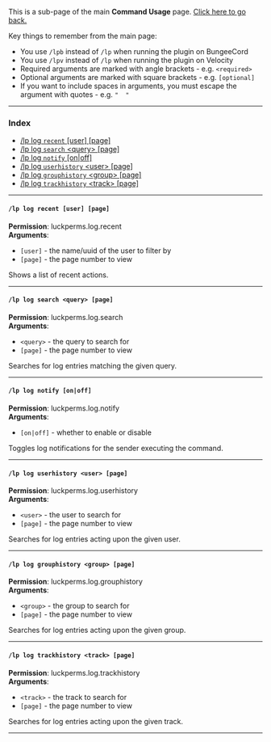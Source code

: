 This is a sub-page of the main **Command Usage** page. [Click here to go back.](Command-Usage)

Key things to remember from the main page:

* You use `/lpb` instead of `/lp` when running the plugin on BungeeCord
* You use `/lpv` instead of `/lp` when running the plugin on Velocity
* Required arguments are marked with angle brackets - e.g. `<required>`
* Optional arguments are marked with square brackets - e.g. `[optional]`
* If you want to include spaces in arguments, you must escape the argument with quotes - e.g. `"  "`

___

### Index
*  [/lp log `recent` [user] [page]](#lp-log-recent-user-page)
*  [/lp log `search` \<query\> [page]](#lp-log-search-query-page)
*  [/lp log `notify` [on|off]](#lp-log-notify-onoff)
*  [/lp log `userhistory` \<user\> [page]](#lp-log-userhistory-user-page)
*  [/lp log `grouphistory` \<group\> [page]](#lp-log-grouphistory-group-page)
*  [/lp log `trackhistory` \<track\> [page]](#lp-log-trackhistory-track-page)

___
#### `/lp log recent [user] [page]`  
**Permission**: luckperms.log.recent  
**Arguments**:  
* `[user]` - the name/uuid of the user to filter by
* `[page]` - the page number to view

Shows a list of recent actions.

___
#### `/lp log search <query> [page]`  
**Permission**: luckperms.log.search  
**Arguments**:  
* `<query>` - the query to search for
* `[page]` - the page number to view

Searches for log entries matching the given query.

___
#### `/lp log notify [on|off]`  
**Permission**: luckperms.log.notify  
**Arguments**:  
* `[on|off]` - whether to enable or disable

Toggles log notifications for the sender executing the command.

___
#### `/lp log userhistory <user> [page]`  
**Permission**: luckperms.log.userhistory  
**Arguments**:  
* `<user>` - the user to search for
* `[page]` - the page number to view

Searches for log entries acting upon the given user.

___
#### `/lp log grouphistory <group> [page]`  
**Permission**: luckperms.log.grouphistory  
**Arguments**:  
* `<group>` - the group to search for
* `[page]` - the page number to view

Searches for log entries acting upon the given group.

___
#### `/lp log trackhistory <track> [page]`  
**Permission**: luckperms.log.trackhistory  
**Arguments**:  
* `<track>` - the track to search for
* `[page]` - the page number to view

Searches for log entries acting upon the given track.

___